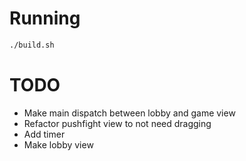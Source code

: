 # Running
```bash
./build.sh
```
# TODO
* Make main dispatch between lobby and game view
* Refactor pushfight view to not need dragging
* Add timer
* Make lobby view

